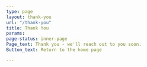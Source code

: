 ```yaml
---
type: page
layout: thank-you
url: "/thank-you"
title: Thank You
params: 
page-status: inner-page
Page_text: Thank you - we'll reach out to you soon.
Button_text: Return to the home page

---
```

